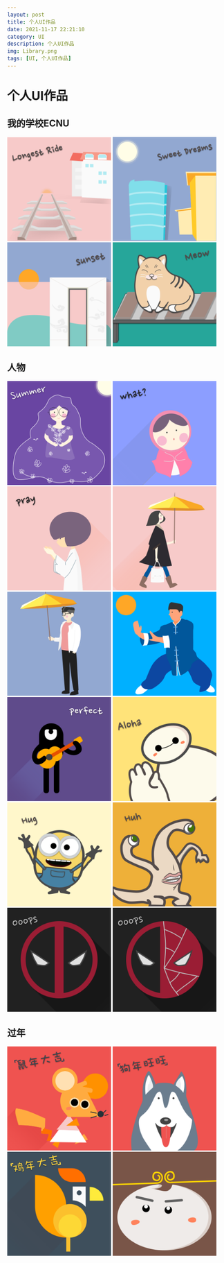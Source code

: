 ```yaml
---
layout: post
title: 个人UI作品
date: 2021-11-17 22:21:10
category: UI
description: 个人UI作品
img: Library.png
tags: [UI, 个人UI作品]
---
```


# 个人UI作品

## 我的学校ECNU

<img src="/img/个人UI作品/Dormitory.png" title="Dormitory" width="240" height="auto">

<img src="/img/个人UI作品/Library.png" title="Library" width="240" height="auto">

<img src="/img/个人UI作品/Arch.png" title="Arch" width="240" height="auto">

<img src="/img/个人UI作品/BenchCat.png" title="BenchCat" width="240" height="auto">

## 人物

<img src="/img/个人UI作品/Girl%20with%20lavender.png" title="Girl%20with%20lavender" width="240" height="auto">

<img src="/img/个人UI作品/Cute%20girl.png" title="Cute%20girl" width="240" height="auto">

<img src="/img/个人UI作品/Girl%20with%20purple%20hair.png" title="Girl%20with%20purple%20hair" width="240" height="auto">

<img src="/img/个人UI作品/Girl%20with%20umbrella%20her.png" title="Girl%20with%20umbrella%20her" width="240" height="auto">

<img src="/img/个人UI作品/Boy%20with%20umbrella%20him.png" title="Boy%20with%20umbrella%20him" width="240" height="auto">

<img src="/img/个人UI作品/My%20father.png" title="My%20father" width="240" height="auto">

<img src="/img/个人UI作品/Kotlin.png" title="Kotlin" width="240" height="auto">

<img src="/img/个人UI作品/Baymax.png" title="Baymax" width="240" height="auto">

<img src="/img/个人UI作品/Minions.png" title="Minions" width="240" height="auto">

<img src="/img/个人UI作品/Migi.png" title="Migi" width="240" height="auto">

<img src="/img/个人UI作品/Deadpool&SpiderMan.png" title="Deadpool&SpiderMan" width="240" height="auto">

<img src="/img/个人UI作品/Deadpool&SpiderMan%202.png" title="Deadpool&SpiderMan%202" width="240" height="auto">

## 过年

<img src="/img/个人UI作品/Rat.png" title="Rat" width="240" height="auto">

<img src="/img/个人UI作品/Dog.png" title="Dog" width="240" height="auto">

<img src="/img/个人UI作品/Rooster.png" title="Rooster" width="240" height="auto">

<img src="/img/个人UI作品/Monkey.png" title="Monkey" width="240" height="auto">